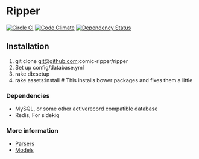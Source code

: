 # Ripper
[![Circle CI](https://circleci.com/gh/comic-ripper/ripper.svg?style=svg&circle-token=2a4361366c8563961a5f86f5812276f6d0cc03a2)](https://circleci.com/gh/comic-ripper/ripper)
[![Code Climate](https://codeclimate.com/github/comic-ripper/ripper/badges/gpa.svg)](https://codeclimate.com/github/comic-ripper/ripper)
[![Dependency Status](https://gemnasium.com/comic-ripper/ripper.svg)](https://gemnasium.com/comic-ripper/ripper)

## Installation
 1. git clone git@github.com:comic-ripper/ripper
 2. Set up config/database.yml
 3. rake db:setup
 4. rake assets:install # This installs bower packages and fixes them a little

### Dependencies
 * MySQL, or some other activerecord compatible database
 * Redis, For sidekiq

### More information
* [Parsers](docs/parsers.md)
* [Models](docs/comic_models.md)
